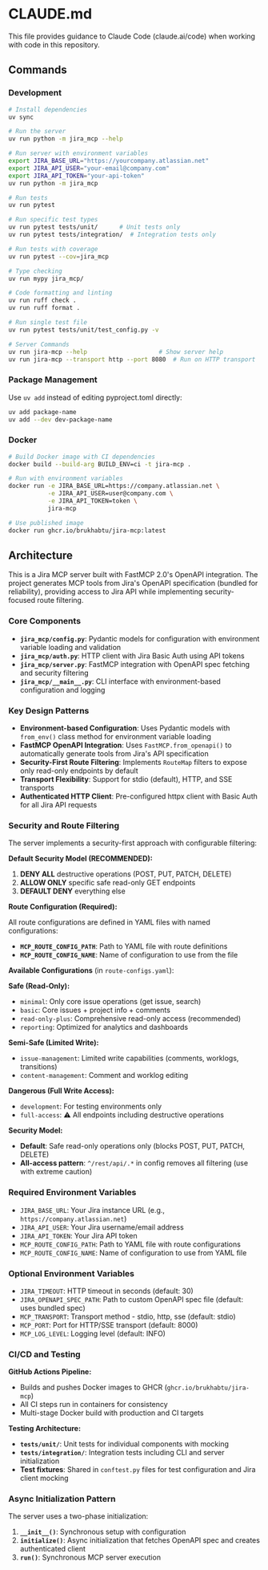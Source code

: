 # CLAUDE.md

This file provides guidance to Claude Code (claude.ai/code) when working with code in this repository.

## Commands

### Development
```bash
# Install dependencies  
uv sync

# Run the server
uv run python -m jira_mcp --help

# Run server with environment variables
export JIRA_BASE_URL="https://yourcompany.atlassian.net"
export JIRA_API_USER="your-email@company.com"
export JIRA_API_TOKEN="your-api-token"
uv run python -m jira_mcp

# Run tests
uv run pytest

# Run specific test types
uv run pytest tests/unit/      # Unit tests only
uv run pytest tests/integration/  # Integration tests only

# Run tests with coverage
uv run pytest --cov=jira_mcp

# Type checking  
uv run mypy jira_mcp/

# Code formatting and linting
uv run ruff check .
uv run ruff format .

# Run single test file
uv run pytest tests/unit/test_config.py -v

# Server Commands
uv run jira-mcp --help                    # Show server help
uv run jira-mcp --transport http --port 8080  # Run on HTTP transport
```

### Package Management
Use `uv add` instead of editing pyproject.toml directly:
```bash
uv add package-name
uv add --dev dev-package-name
```

### Docker
```bash
# Build Docker image with CI dependencies
docker build --build-arg BUILD_ENV=ci -t jira-mcp .

# Run with environment variables  
docker run -e JIRA_BASE_URL=https://company.atlassian.net \
           -e JIRA_API_USER=user@company.com \
           -e JIRA_API_TOKEN=token \
           jira-mcp

# Use published image
docker run ghcr.io/brukhabtu/jira-mcp:latest
```

## Architecture

This is a Jira MCP server built with FastMCP 2.0's OpenAPI integration. The project generates MCP tools from Jira's OpenAPI specification (bundled for reliability), providing access to Jira API while implementing security-focused route filtering.

### Core Components

- **`jira_mcp/config.py`**: Pydantic models for configuration with environment variable loading and validation
- **`jira_mcp/auth.py`**: HTTP client with Jira Basic Auth using API tokens
- **`jira_mcp/server.py`**: FastMCP integration with OpenAPI spec fetching and security filtering
- **`jira_mcp/__main__.py`**: CLI interface with environment-based configuration and logging

### Key Design Patterns

- **Environment-based Configuration**: Uses Pydantic models with `from_env()` class method for environment variable loading
- **FastMCP OpenAPI Integration**: Uses `FastMCP.from_openapi()` to automatically generate tools from Jira's API specification
- **Security-First Route Filtering**: Implements `RouteMap` filters to expose only read-only endpoints by default
- **Transport Flexibility**: Support for stdio (default), HTTP, and SSE transports
- **Authenticated HTTP Client**: Pre-configured httpx client with Basic Auth for all Jira API requests

### Security and Route Filtering

The server implements a security-first approach with configurable filtering:

**Default Security Model (RECOMMENDED):**
1. **DENY ALL** destructive operations (POST, PUT, PATCH, DELETE)
2. **ALLOW ONLY** specific safe read-only GET endpoints
3. **DEFAULT DENY** everything else

**Route Configuration (Required):**

All route configurations are defined in YAML files with named configurations:

- **`MCP_ROUTE_CONFIG_PATH`**: Path to YAML file with route definitions
- **`MCP_ROUTE_CONFIG_NAME`**: Name of configuration to use from the file

**Available Configurations** (in `route-configs.yaml`):

**Safe (Read-Only):**
- `minimal`: Only core issue operations (get issue, search)
- `basic`: Core issues + project info + comments
- `read-only-plus`: Comprehensive read-only access (recommended)
- `reporting`: Optimized for analytics and dashboards

**Semi-Safe (Limited Write):**
- `issue-management`: Limited write capabilities (comments, worklogs, transitions)
- `content-management`: Comment and worklog editing

**Dangerous (Full Write Access):**
- `development`: For testing environments only
- `full-access`: ⚠️ All endpoints including destructive operations

**Security Model:**
- **Default**: Safe read-only operations only (blocks POST, PUT, PATCH, DELETE)
- **All-access pattern**: `^/rest/api/.*` in config removes all filtering (use with extreme caution)

### Required Environment Variables
- `JIRA_BASE_URL`: Your Jira instance URL (e.g., `https://company.atlassian.net`)
- `JIRA_API_USER`: Your Jira username/email address  
- `JIRA_API_TOKEN`: Your Jira API token
- `MCP_ROUTE_CONFIG_PATH`: Path to YAML file with route configurations
- `MCP_ROUTE_CONFIG_NAME`: Name of configuration to use from YAML file

### Optional Environment Variables
- `JIRA_TIMEOUT`: HTTP timeout in seconds (default: 30)
- `JIRA_OPENAPI_SPEC_PATH`: Path to custom OpenAPI spec file (default: uses bundled spec)
- `MCP_TRANSPORT`: Transport method - stdio, http, sse (default: stdio)
- `MCP_PORT`: Port for HTTP/SSE transport (default: 8000)
- `MCP_LOG_LEVEL`: Logging level (default: INFO)

### CI/CD and Testing

**GitHub Actions Pipeline:**
- Builds and pushes Docker images to GHCR (`ghcr.io/brukhabtu/jira-mcp`)
- All CI steps run in containers for consistency
- Multi-stage Docker build with production and CI targets

**Testing Architecture:**
- **`tests/unit/`**: Unit tests for individual components with mocking
- **`tests/integration/`**: Integration tests including CLI and server initialization  
- **Test fixtures**: Shared in `conftest.py` files for test configuration and Jira client mocking

### Async Initialization Pattern

The server uses a two-phase initialization:
1. **`__init__()`**: Synchronous setup with configuration
2. **`initialize()`**: Async initialization that fetches OpenAPI spec and creates authenticated client
3. **`run()`**: Synchronous MCP server execution